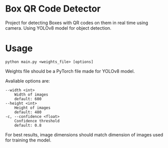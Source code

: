 # Box QR Code Detector

Project for detecting Boxes with QR codes on them in real time using camera. Using YOLOv8 model for object detection.

# Usage

```
python main.py <weights_file> [options]
```

Weights file should be a PyTorch file made for YOLOv8 model.

Avaliable options are:
```
--width <int>
    Width of images
    default: 600
--height <int>
    Height of images
    default: 480
-c, --confidence <float>
    Confidence threshold
    default: 0.8
```

For best results, image dimensions should match dimension of images used for training the model.

